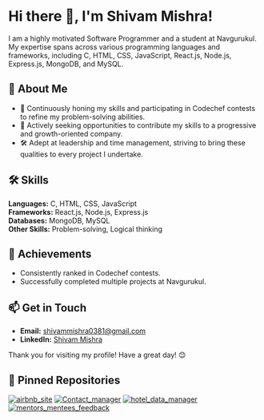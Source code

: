 # Hi there 👋, I'm Shivam Mishra!

I am a highly motivated Software Programmer and a student at Navgurukul. My expertise spans across various programming languages and frameworks, including C, HTML, CSS, JavaScript, React.js, Node.js, Express.js, MongoDB, and MySQL.

## 🚀 About Me
- 🌱 Continuously honing my skills and participating in Codechef contests to refine my problem-solving abilities.
- 💼 Actively seeking opportunities to contribute my skills to a progressive and growth-oriented company.
- 🛠️ Adept at leadership and time management, striving to bring these qualities to every project I undertake.

## 🛠️ Skills
**Languages:** C, HTML, CSS, JavaScript  
**Frameworks:** React.js, Node.js, Express.js  
**Databases:** MongoDB, MySQL  
**Other Skills:** Problem-solving, Logical thinking

## 🌟 Achievements
- Consistently ranked in Codechef contests.
- Successfully completed multiple projects at Navgurukul.

## 📫 Get in Touch
- **Email:** [shivammishra0381@gmail.com](mailto:shivammishra0381@gmail.com)
- **LinkedIn:** [Shivam Mishra](https://www.linkedin.com/in/shivam-mishra0/)

Thank you for visiting my profile! Have a great day! 😊

## 📌 Pinned Repositories
[![airbnb_site](https://github-readme-stats.vercel.app/api/pin/?username=Shivam8299&repo=airbnb_site)](https://github.com/Shivam8299/airbnb_site)
[![Contact_manager](https://github-readme-stats.vercel.app/api/pin/?username=Shivam8299&repo=Contact_manager)](https://github.com/Shivam8299/Contact_manager)
[![hotel_data_manager](https://github-readme-stats.vercel.app/api/pin/?username=Shivam8299&repo=hotel_data_manager)](https://github.com/Shivam8299/hotel_data_manager)
[![mentors_mentees_feedback](https://github-readme-stats.vercel.app/api/pin/?username=Shivam8299&repo=mentors_mentees_feedback)](https://github.com/Shivam8299/mentors_mentees_feedback)


